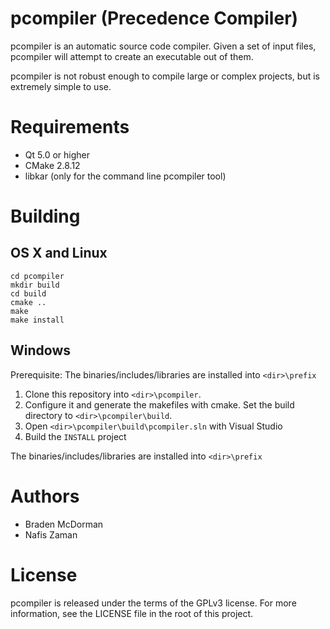 pcompiler (Precedence Compiler)
===============================

pcompiler is an automatic source code compiler.
Given a set of input files, pcompiler will attempt to create an executable out of them.

pcompiler is not robust enough to compile large or complex projects, but is extremely simple to use.

Requirements
============

* Qt 5.0 or higher
* CMake 2.8.12
* libkar (only for the command line pcompiler tool)

Building
========

## OS X and Linux

	cd pcompiler
	mkdir build
	cd build
	cmake ..
	make
	make install

## Windows

Prerequisite: The binaries/includes/libraries are installed into `<dir>\prefix`

1. Clone this repository into `<dir>\pcompiler`.
2. Configure it and generate the makefiles with cmake. Set the build directory to `<dir>\pcompiler\build`.
3. Open `<dir>\pcompiler\build\pcompiler.sln` with Visual Studio
4. Build the `INSTALL` project

The binaries/includes/libraries are installed into `<dir>\prefix`

Authors
=======

* Braden McDorman
* Nafis Zaman

License
=======
pcompiler is released under the terms of the GPLv3 license. For more information, see the LICENSE file in the root of this project.
